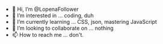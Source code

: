 - 👋 Hi, I’m @LopenaFollower
- 👀 I’m interested in ... coding, duh
- 🌱 I’m currently learning ... CSS, json, mastering JavaScript
- 💞️ I’m looking to collaborate on ... nothing
- 📫 How to reach me ... don't.
